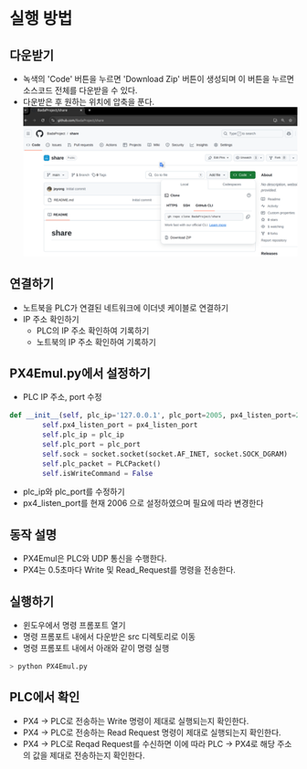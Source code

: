 # 실행 방법
## 다운받기
* 녹색의 'Code' 버튼을 누르면 'Download Zip' 버튼이 생성되며 이 버튼을 누르면 소스코드 전체를 다운받을 수 있다.
* 다운받은 후 원하는 위치에 압축을 푼다.
![](./img/download.png)

## 연결하기
* 노트북을 PLC가 연결된 네트워크에 이더넷 케이블로 연결하기
* IP 주소 확인하기
   * PLC의 IP 주소 확인하여 기록하기
   * 노트북의 IP 주소 확인하여 기록하기

## PX4Emul.py에서 설정하기
* PLC IP 주소, port 수정
```python
def __init__(self, plc_ip='127.0.0.1', plc_port=2005, px4_listen_port=2006):
        self.px4_listen_port = px4_listen_port
        self.plc_ip = plc_ip
        self.plc_port = plc_port
        self.sock = socket.socket(socket.AF_INET, socket.SOCK_DGRAM)
        self.plc_packet = PLCPacket()
        self.isWriteCommand = False
```
* plc_ip와 plc_port를 수정하기
* px4_listen_port를 현재 2006 으로 설정하였으며 필요에 따라 변경한다

## 동작 설명
* PX4Emul은 PLC와 UDP 통신을 수행한다.
* PX4는 0.5초마다 Write 및 Read_Request를 명령을 전송한다.
 
## 실행하기
* 윈도우에서 명령 프롬포트 열기
* 명령 프롬포트 내에서 다운받은 src 디렉토리로 이동
* 명령 프롬포트 내에서 아래와 같이 명령 실행

```bash
> python PX4Emul.py
```

## PLC에서 확인
* PX4 -> PLC로 전송하는 Write 명령이 제대로 실행되는지 확인한다.
* PX4 -> PLC로 전송하는 Read Request 명령이 제대로 실행되는지 확인한다.
* PX4 -> PLC로 Reqad Request를 수신하면 이에 따라 PLC -> PX4로 해당 주소의 값을 제대로 전송하는지 확인한다.
